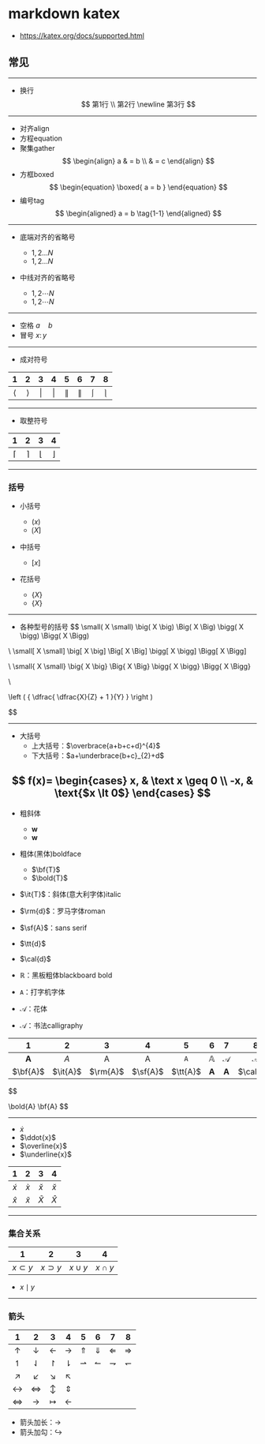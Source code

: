 # markdown katex
>


- https://katex.org/docs/supported.html

## 常见
---

- 换行
$$
第1行
\\
第2行
\newline
第3行
$$
---
- 对齐align
- 方程equation
- 聚集gather
$$
\begin{align}
a
& = b
\\
& = c
\end{align}
$$
- 方框boxed
$$
\begin{equation}
\boxed{
    a = b
}
\end{equation}
$$
- 编号tag
$$
\begin{aligned}
a = b \tag{1-1}
\end{aligned}
$$

---
- 底端对齐的省略号
    - $1,2 \ldots N$
    - $1,2 \dotso N$

- 中线对齐的省略号
    - $1,2 \cdots N$
    - $1,2 \dotsm N$

---
- 空格 $a \quad b$
- 冒号 $x \colon y$

---
- 成对符号

| 1 | 2 | 3 | 4 | 5 | 6 | 7 | 8 |
| :-: | :-: | :-: | :-: | :-: | :-: | :-: | :-: |
| $\langle$ | $\rangle$ | $\lvert$ | $\rvert$ | $\lVert$ | $\rVert$ | $\lmoustache$ | $\rmoustache$ |

---
- 取整符号

| 1 | 2 | 3 | 4 |
| :-: | :-: | :-: | :-: |
| $\lceil$ | $\rceil$ | $\lfloor$ | $\rfloor$ |

---
### 括号

- 小括号
    - $(x)$
    - $\lgroup X \rgroup$

- 中括号
    - $[x]$

- 花括号
    - $\{ X \}$
    - $\lbrace X \rbrace$

---
-  各种型号的括号
$$
\small( X \small)
\big( X \big)
\Big( X \Big)
\bigg( X \bigg)
\Bigg( X \Bigg)

\\
\small[ X \small]
\big[ X \big]
\Big[ X \Big]
\bigg[ X \bigg]
\Bigg[ X \Bigg]

\\
\small\{ X \small\}
\big\{ X \big\}
\Big\{ X \Big\}
\bigg\{ X \bigg\}
\Bigg\{ X \Bigg\}

\\

\left ( {
    \dfrac{
        \dfrac{X}{Z} + 1
        }{Y}
    }
\right )

$$

---
- 大括号
    - 上大括号：$\overbrace{a+b+c+d}^{4}$
    - 下大括号：$a+\underbrace{b+c}_{2}+d$

$$
f(x)=
\begin{cases}
x, & \text x \geq 0  \\
-x, & \text{$x \lt 0$}
\end{cases}
$$
---

- 粗斜体
    - $\pmb{w}$
    - $\boldsymbol{w}$
- 粗体(黑体)boldface
    - $\bf{T}$
    - $\bold{T}$
- $\it{T}$：斜体(意大利字体)italic
- $\rm{d}$：罗马字体roman
- $\sf{A}$：sans serif
- $\tt{d}$
- $\cal{d}$

- $\mathbb{R}$：黑板粗体blackboard bold
- $\mathtt{A}$：打字机字体
- $\mathscr{A}$：花体
- $\mathcal{A}$：书法calligraphy


| 1 | 2 | 3 | 4 | 5 | 6 | 7 | 8 |
| :-: | :-: | :-: | :-: | :-: | :-: | :-: | :-: |
| $\mathbf{A}$ | $\mathit{A}$ | $\mathrm{A}$ | $\mathsf{A}$ | $\mathtt{A}$ | $\mathbb{A}$ | $\mathscr{A}$ | $\mathcal{A}$ |
| $\bf{A}$ | $\it{A}$ | $\rm{A}$ | $\sf{A}$ | $\tt{A}$ | $\pmb{A}$ | $\boldsymbol{A}$ | $\cal{A}$ |


$$

\bold{A}
\bf{A}
$$

---
- $\dot{x}$
- $\ddot{x}$
- $\overline{x}$
- $\underline{x}$

| 1 | 2 | 3 | 4 |
| :-: | :-: | :-: | :-: |
| $\acute{x}$ | $\grave{x}$ | $\check{x}$ | $\breve{x}$ |
| $\hat{x}$ | $\tilde{x}$ | $\widetilde{X}$ | $\widehat{X}$ |



---
### 集合关系
| 1 | 2 | 3 | 4 |
| :-: | :-: | :-: | :-: |
| $x \subset y$ | $x \supset y$ | $x \cup y$ | $x \cap y$ |

- $x \mid y$

---
### 箭头
| 1 | 2 | 3 | 4 | 5 | 6 | 7 | 8 |
| :-: | :-: | :-: | :-: | :-: | :-: | :-: | :-: |
| $\uparrow$ | $\downarrow$ | $\leftarrow$ | $\rightarrow$ | $\Uparrow$ | $\Downarrow$ | $\Leftarrow$ | $\Rightarrow$ |
| $\upharpoonleft$ | $\downharpoonleft$ | $\upharpoonright$ | $\downharpoonright$ | $\rightharpoonup$ | $\leftharpoonup$ | $\rightharpoondown$ | $\leftharpoondown$ |
| $\nearrow$ | $\swarrow$ | $\searrow$ | $\nwarrow$ |
| $\leftrightarrow$ | $\Leftrightarrow$ | $\updownarrow$ | $\Updownarrow$ |
| $\iff$ | $\to$ | $\mapsto$ | $\gets$ |

- 箭头加长：$\longrightarrow$
- 箭头加勾：$\hookrightarrow$




